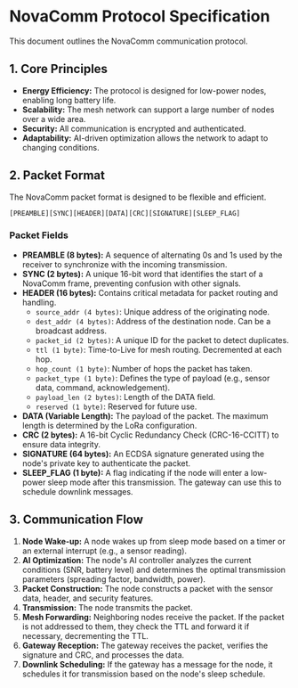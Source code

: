 # NovaComm Protocol Specification

This document outlines the NovaComm communication protocol.

## 1. Core Principles

- **Energy Efficiency:** The protocol is designed for low-power nodes, enabling long battery life.
- **Scalability:** The mesh network can support a large number of nodes over a wide area.
- **Security:** All communication is encrypted and authenticated.
- **Adaptability:** AI-driven optimization allows the network to adapt to changing conditions.

## 2. Packet Format

The NovaComm packet format is designed to be flexible and efficient.

`[PREAMBLE][SYNC][HEADER][DATA][CRC][SIGNATURE][SLEEP_FLAG]`

### Packet Fields

- **PREAMBLE (8 bytes):** A sequence of alternating 0s and 1s used by the receiver to synchronize with the incoming transmission.
- **SYNC (2 bytes):** A unique 16-bit word that identifies the start of a NovaComm frame, preventing confusion with other signals.
- **HEADER (16 bytes):** Contains critical metadata for packet routing and handling.
  - `source_addr (4 bytes)`: Unique address of the originating node.
  - `dest_addr (4 bytes)`: Address of the destination node. Can be a broadcast address.
  - `packet_id (2 bytes)`: A unique ID for the packet to detect duplicates.
  - `ttl (1 byte)`: Time-to-Live for mesh routing. Decremented at each hop.
  - `hop_count (1 byte)`: Number of hops the packet has taken.
  - `packet_type (1 byte)`: Defines the type of payload (e.g., sensor data, command, acknowledgement).
  - `payload_len (2 bytes)`: Length of the DATA field.
  - `reserved (1 byte)`: Reserved for future use.
- **DATA (Variable Length):** The payload of the packet. The maximum length is determined by the LoRa configuration.
- **CRC (2 bytes):** A 16-bit Cyclic Redundancy Check (CRC-16-CCITT) to ensure data integrity.
- **SIGNATURE (64 bytes):** An ECDSA signature generated using the node's private key to authenticate the packet.
- **SLEEP_FLAG (1 byte):** A flag indicating if the node will enter a low-power sleep mode after this transmission. The gateway can use this to schedule downlink messages.

## 3. Communication Flow

1.  **Node Wake-up:** A node wakes up from sleep mode based on a timer or an external interrupt (e.g., a sensor reading).
2.  **AI Optimization:** The node's AI controller analyzes the current conditions (SNR, battery level) and determines the optimal transmission parameters (spreading factor, bandwidth, power).
3.  **Packet Construction:** The node constructs a packet with the sensor data, header, and security features.
4.  **Transmission:** The node transmits the packet.
5.  **Mesh Forwarding:** Neighboring nodes receive the packet. If the packet is not addressed to them, they check the TTL and forward it if necessary, decrementing the TTL.
6.  **Gateway Reception:** The gateway receives the packet, verifies the signature and CRC, and processes the data.
7.  **Downlink Scheduling:** If the gateway has a message for the node, it schedules it for transmission based on the node's sleep schedule.